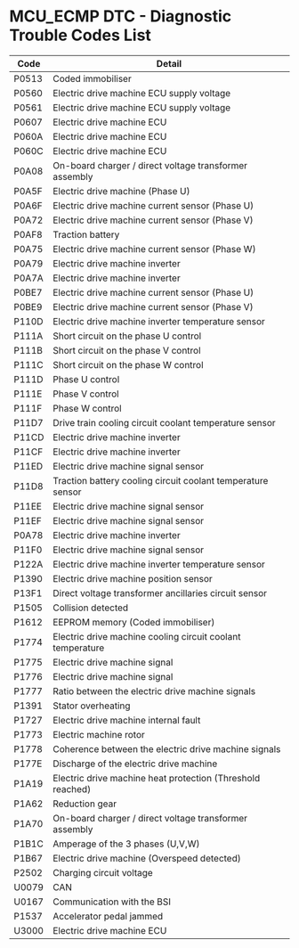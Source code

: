 # MCU_ECMP DTC - Diagnostic Trouble Codes List

| Code | Detail |
| - | - |
| P0513 | Coded immobiliser |
| P0560 | Electric drive machine ECU supply voltage |
| P0561 | Electric drive machine ECU supply voltage |
| P0607 | Electric drive machine ECU |
| P060A | Electric drive machine ECU |
| P060C | Electric drive machine ECU |
| P0A08 | On-board charger / direct voltage transformer assembly |
| P0A5F | Electric drive machine (Phase U) |
| P0A6F | Electric drive machine current sensor (Phase U) |
| P0A72 | Electric drive machine current sensor (Phase V) |
| P0AF8 | Traction battery |
| P0A75 | Electric drive machine current sensor (Phase W) |
| P0A79 | Electric drive machine inverter |
| P0A7A | Electric drive machine inverter |
| P0BE7 | Electric drive machine current sensor (Phase U) |
| P0BE9 | Electric drive machine current sensor (Phase V) |
| P110D | Electric drive machine inverter temperature sensor |
| P111A | Short circuit on the phase U control |
| P111B | Short circuit on the phase V control |
| P111C | Short circuit on the phase W control |
| P111D | Phase U control |
| P111E | Phase V control |
| P111F | Phase W control |
| P11D7 | Drive train cooling circuit coolant temperature sensor |
| P11CD | Electric drive machine inverter |
| P11CF | Electric drive machine inverter |
| P11ED | Electric drive machine signal sensor |
| P11D8 | Traction battery cooling circuit coolant temperature sensor |
| P11EE | Electric drive machine signal sensor |
| P11EF | Electric drive machine signal sensor |
| P0A78 | Electric drive machine inverter |
| P11F0 | Electric drive machine signal sensor |
| P122A | Electric drive machine inverter temperature sensor |
| P1390 | Electric drive machine position sensor |
| P13F1 | Direct voltage transformer ancillaries circuit sensor |
| P1505 | Collision detected |
| P1612 | EEPROM memory (Coded immobiliser) |
| P1774 | Electric drive machine cooling circuit coolant temperature |
| P1775 | Electric drive machine signal |
| P1776 | Electric drive machine signal |
| P1777 | Ratio between the electric drive machine signals |
| P1391 | Stator overheating |
| P1727 | Electric drive machine internal fault |
| P1773 | Electric machine rotor |
| P1778 | Coherence between the electric drive machine signals |
| P177E | Discharge of the electric drive machine |
| P1A19 | Electric drive machine heat protection (Threshold reached) |
| P1A62 | Reduction gear |
| P1A70 | On-board charger / direct voltage transformer assembly |
| P1B1C | Amperage of the 3 phases (U,V,W) |
| P1B67 | Electric drive machine (Overspeed detected) |
| P2502 | Charging circuit voltage |
| U0079 | CAN |
| U0167 | Communication with the BSI |
| P1537 | Accelerator pedal jammed |
| U3000 | Electric drive machine ECU |
